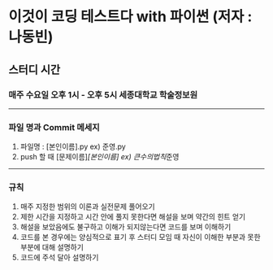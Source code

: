 # 이것이 코딩 테스트다 with 파이썬 (저자 : 나동빈)

## 스터디 시간

### 매주 수요일 오후 1시 - 오후 5시 세종대학교 학술정보원

<hr/>

### 파일 명과 Commit 메세지

1. 파일명 : [본인이름].py ex) 준영.py
2. push 할 때 [문제이름]*[본인이름] ex) 큰수의법칙*준영

<hr/>

### 규칙

1. 매주 지정한 범위의 이론과 실전문제 풀어오기
2. 제한 시간을 지정하고 시간 안에 풀지 못한다면 해설을 보며 약간의 힌트 얻기
3. 해설을 보았음에도 불구하고 이해가 되지않는다면 코드를 보며 이해하기
4. 코드를 본 경우에는 양심적으로 표기 후 스터디 모임 때 자신이 이해한 부분과 못한 부분에 대해 설명하기
5. 코드에 주석 달아 설명하기
